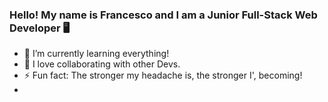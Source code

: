 ### Hello! My name is Francesco and I am a Junior Full-Stack Web Developer 🖥️
- 📜 I’m currently learning everything!
- 🤝 I love collaborating with other Devs.
- ⚡ Fun fact: The stronger my headache is, the stronger I', becoming!
- 
<!--
**HikaruFN/HikaruFN** is a ✨ _special_ ✨ repository because its `README.md` (this file) appears on your GitHub profile.

Here are some ideas to get you started:
- 🌱 I’m currently learning everything!
- 👯 I love collborating with other Devs
- ⚡ Fun fact: The stronger my headache is, the stronger I'm becoming!
-->
